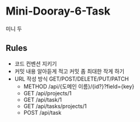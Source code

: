 # Mini-Dooray-6-Task
미니 두

## Rules
- 코드 컨벤션 지키기
- 커밋 내용 알아듣게 적고 커밋 좀 최대한 작게 하기
- URL 작성 방식 GET/POST/DELETE/PUT/PATCH
  - METHOD /api/{도메인 이름}/{id?}?field={key}
  - GET /api/projects/1
  - GET /api/task/1
  - GET /api/tasks/projects/1
  - POST /api/task
